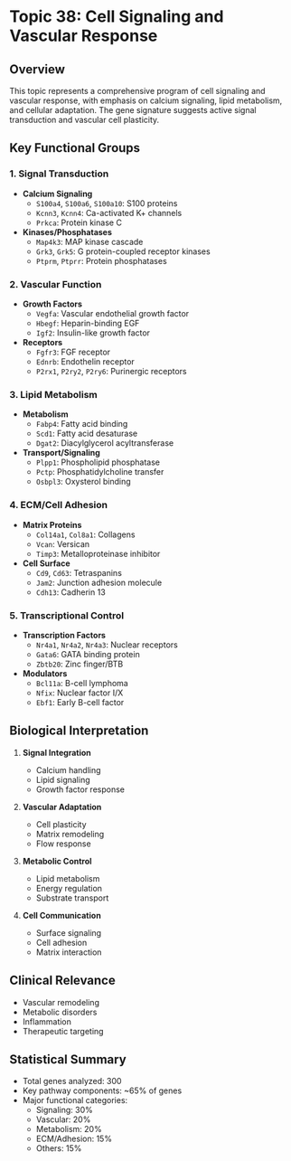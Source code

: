 # Topic 38: Cell Signaling and Vascular Response

## Overview
This topic represents a comprehensive program of cell signaling and vascular response, with emphasis on calcium signaling, lipid metabolism, and cellular adaptation. The gene signature suggests active signal transduction and vascular cell plasticity.

## Key Functional Groups

### 1. Signal Transduction
- **Calcium Signaling**
  - `S100a4`, `S100a6`, `S100a10`: S100 proteins
  - `Kcnn3`, `Kcnn4`: Ca-activated K+ channels
  - `Prkca`: Protein kinase C
- **Kinases/Phosphatases**
  - `Map4k3`: MAP kinase cascade
  - `Grk3`, `Grk5`: G protein-coupled receptor kinases
  - `Ptprm`, `Ptprr`: Protein phosphatases

### 2. Vascular Function
- **Growth Factors**
  - `Vegfa`: Vascular endothelial growth factor
  - `Hbegf`: Heparin-binding EGF
  - `Igf2`: Insulin-like growth factor
- **Receptors**
  - `Fgfr3`: FGF receptor
  - `Ednrb`: Endothelin receptor
  - `P2rx1`, `P2ry2`, `P2ry6`: Purinergic receptors

### 3. Lipid Metabolism
- **Metabolism**
  - `Fabp4`: Fatty acid binding
  - `Scd1`: Fatty acid desaturase
  - `Dgat2`: Diacylglycerol acyltransferase
- **Transport/Signaling**
  - `Plpp1`: Phospholipid phosphatase
  - `Pctp`: Phosphatidylcholine transfer
  - `Osbpl3`: Oxysterol binding

### 4. ECM/Cell Adhesion
- **Matrix Proteins**
  - `Col14a1`, `Col8a1`: Collagens
  - `Vcan`: Versican
  - `Timp3`: Metalloproteinase inhibitor
- **Cell Surface**
  - `Cd9`, `Cd63`: Tetraspanins
  - `Jam2`: Junction adhesion molecule
  - `Cdh13`: Cadherin 13

### 5. Transcriptional Control
- **Transcription Factors**
  - `Nr4a1`, `Nr4a2`, `Nr4a3`: Nuclear receptors
  - `Gata6`: GATA binding protein
  - `Zbtb20`: Zinc finger/BTB
- **Modulators**
  - `Bcl11a`: B-cell lymphoma
  - `Nfix`: Nuclear factor I/X
  - `Ebf1`: Early B-cell factor

## Biological Interpretation

1. **Signal Integration**
   - Calcium handling
   - Lipid signaling
   - Growth factor response

2. **Vascular Adaptation**
   - Cell plasticity
   - Matrix remodeling
   - Flow response

3. **Metabolic Control**
   - Lipid metabolism
   - Energy regulation
   - Substrate transport

4. **Cell Communication**
   - Surface signaling
   - Cell adhesion
   - Matrix interaction

## Clinical Relevance
- Vascular remodeling
- Metabolic disorders
- Inflammation
- Therapeutic targeting

## Statistical Summary
- Total genes analyzed: 300
- Key pathway components: ~65% of genes
- Major functional categories:
  - Signaling: 30%
  - Vascular: 20%
  - Metabolism: 20%
  - ECM/Adhesion: 15%
  - Others: 15% 